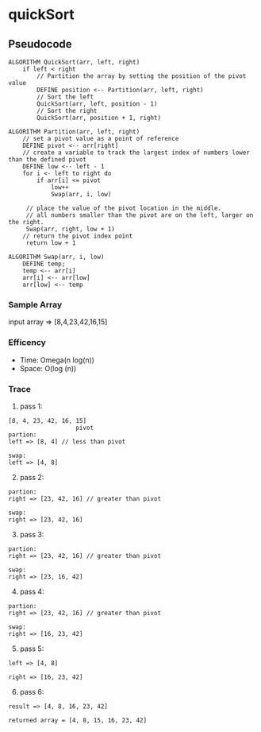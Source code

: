 # quickSort

## Pseudocode
```
ALGORITHM QuickSort(arr, left, right)
    if left < right
        // Partition the array by setting the position of the pivot value 
        DEFINE position <-- Partition(arr, left, right)
        // Sort the left
        QuickSort(arr, left, position - 1)
        // Sort the right
        QuickSort(arr, position + 1, right)

ALGORITHM Partition(arr, left, right)
    // set a pivot value as a point of reference
    DEFINE pivot <-- arr[right]
    // create a variable to track the largest index of numbers lower than the defined pivot
    DEFINE low <-- left - 1
    for i <- left to right do
        if arr[i] <= pivot
            low++
            Swap(arr, i, low)

     // place the value of the pivot location in the middle.
     // all numbers smaller than the pivot are on the left, larger on the right. 
     Swap(arr, right, low + 1)
    // return the pivot index point
     return low + 1

ALGORITHM Swap(arr, i, low)
    DEFINE temp;
    temp <-- arr[i]
    arr[i] <-- arr[low]
    arr[low] <-- temp
```

### Sample Array

input array => [8,4,23,42,16,15]<br>

### Efficency
* Time: Omega(n log(n))
* Space: O(log (n))

### Trace

1. pass 1:
```
[8, 4, 23, 42, 16, 15]
                   pivot
partion:
left => [8, 4] // less than pivot

swap:
left => [4, 8]
```

2. pass 2:
```
partion:
right => [23, 42, 16] // greater than pivot

swap:
right => [23, 42, 16]
```

3. pass 3:
```
partion:
right => [23, 42, 16] // greater than pivot

swap:
right => [23, 16, 42]
```

4. pass 4:
```
partion:
right => [23, 42, 16] // greater than pivot

swap:
right => [16, 23, 42]
```

5. pass 5:
```
left => [4, 8]

right => [16, 23, 42]
```

6. pass 6:
```
result => [4, 8, 16, 23, 42]
```

`returned array = [4, 8, 15, 16, 23, 42]`
